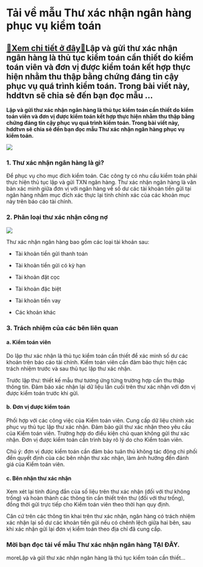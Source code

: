 Tải về mẫu Thư xác nhận ngân hàng phục vụ kiểm toán
===================================================

[:gift:Xem chi tiết ở đây:gift:](https://hddtvn.com/tai-ve-mau-thu-xac-nhan-ngan-hang-phuc-vu-kiem-toan/)Lập và gửi thư xác nhận ngân hàng là thủ tục kiểm toán cần thiết do kiểm toán viên và đơn vị được kiểm toán kết hợp thực hiện nhằm thu thập bằng chứng đáng tin cậy phục vụ quá trình kiểm toán. Trong bài viết này, hddtvn sẽ chia sẻ đến bạn đọc mẫu …
--------------------------------------------------------------------------------------------------------------------------------------------------------------------------------------------------------------------------------------------------------

**Lập và gửi thư xác nhận ngân hàng là thủ tục kiểm toán cần thiết do kiểm toán viên và đơn vị được kiểm toán kết hợp thực hiện nhằm thu thập bằng chứng đáng tin cậy phục vụ quá trình kiểm toán. Trong bài viết này, hddtvn sẽ chia sẻ đến bạn đọc mẫu Thư xác nhận ngân hàng phục vụ kiểm toán.**


![](https://hddtvn.com/wp-content/uploads/2021/01/93743582.jpg)


### 1. Thư xác nhận ngân hàng là gì?


Để phục vụ cho mục đích kiểm toán. Các công ty có nhu cầu kiểm toán phải thực hiện thủ tục lập và gửi TXN ngân hàng. Thư xác nhận ngân hàng là văn bản xác minh giữa đơn vị với ngân hàng về số dư các tài khoản tiền gửi tại ngân hàng nhằm mục đích xác thực lại tính chính xác của các khoản mục này trên báo cáo tài chính.


### 2. Phân loại thư xác nhận công nợ


![](https://hddtvn.com/wp-content/uploads/2021/01/4vktEhC.png)


Thư xác nhận ngân hàng bao gồm các loại tài khoản sau:




* Tài khoản tiền gửi thanh toán

* Tài khoản tiền gửi có kỳ hạn

* Tài khoản đặt cọc

* Tài khoản đặc biệt

* Tài khoản tiền vay

* Các khoản khác



### 3. Trách nhiệm của các bên liên quan


#### a. Kiểm toán viên


Do lập thư xác nhận là thủ tục kiểm toán cần thiết để xác minh số dư các khoản trên báo cáo tài chính. Kiểm toán viên cần đảm bảo thực hiện các trách nhiệm trước và sau thủ tục lập thư xác nhận.


Trước lập thư: thiết kế mẫu thư tương ứng từng trường hợp cần thu thập thông tin. Đảm bảo xác nhận lại dữ liệu lần cuối trên thư xác nhận với đơn vị được kiểm toán trước khi gửi.


#### b. Đơn vị được kiểm toán


Phối hợp với các công việc của Kiểm toán viên. Cung cấp dữ liệu chính xác phục vụ thủ tục lập thư xác nhận. Đảm bảo gửi thư xác nhận theo yêu cầu của Kiểm toán viên. Trường hợp do điều kiện chủ quan không gửi thư xác nhận. Đơn vị được kiểm toán cần trình bày rõ lý do cho Kiểm toán viên.


Chú ý: đơn vị được kiểm toán cần đảm bảo tuân thủ không tác động chi phối đến quyết định của các bên nhận thư xác nhận, làm ảnh hưởng đến đánh giá của Kiểm toán viên.


#### c. Bên nhận thư xác nhận


Xem xét lại tính đúng đắn của số liệu trên thư xác nhận (đối với thư không trống) và hoàn thành các thông tin cần thiết trên thư (đối với thư trống), đồng thời gửi trực tiếp cho Kiểm toán viên theo thời hạn quy định.


Căn cứ trên các thông tin khai trên thư xác nhận, ngân hàng có trách nhiệm xác nhận lại số dư các khoản tiền gửi nếu có chênh lệch giữa hai bên, sau khi xác nhận gửi lại đơn vị kiểm toán theo địa chỉ đã cung cấp.


### Mời bạn đọc tải về mẫu Thư xác nhận ngân hàng **TẠI ĐÂY**.


moreLập và gửi thư xác nhận ngân hàng là thủ tục kiểm toán cần thiết…

